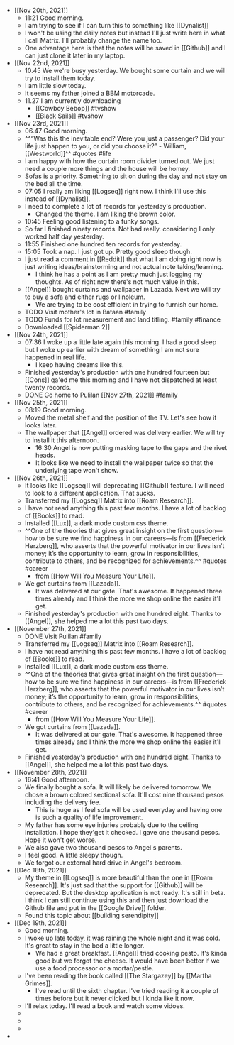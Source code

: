 - [[Nov 20th, 2021]]
	- 11:21 Good morning.
	- I am trying to see if I can turn this to something like [[Dynalist]]
	- I won't be using the daily notes but instead I'll just write here in what I call Matrix. I'll probably change the name too.
	- One advantage here is that the notes will be saved in [[Github]] and I can just clone it later in my laptop.
- [[Nov 22nd, 2021]]
	- 10.45 We we're busy yesterday. We bought some curtain and we will try to install them today.
	- I am little slow today.
	- It seems my father joined a BBM motorcade.
	- 11.27 I am currently downloading
		- [[Cowboy Bebop]] #tvshow
		- [[Black Sails]] #tvshow
- [[Nov 23rd, 2021]]
	- 06.47 Good morning.
	- ^^“Was this the inevitable end? Were you just a passenger? Did your life just happen to you, or did you choose it?” - William, [[Westworld]]^^ #quotes #life
	- I am happy with how the curtain room divider turned out. We just need a couple more things and the house will be homey.
	- Sofas is a priority. Something to sit on during the day and not stay on the bed all the time.
	- 07:05 I really am liking [[Logseq]] right now. I think I'll use this instead of [[Dynalist]].
	- I need to complete a lot of records for yesterday's production.
		- Changed the theme. I am liking the brown color.
	- 10:45 Feeling good listening to a funky songs.
	- So far I finished ninety records. Not bad really. considering I only worked half day yesterday.
	- 11:55 Finished one hundred ten records for yesterday.
	- 15:05 Took a nap. I just got up. Pretty good sleep though.
	- I just read a comment in [[Reddit]] that what I am doing right now is just writing ideas/brainstorming and not actual note taking/learning.
		- I think he has a point as I am pretty much just logging my thoughts. As of right now there's not much value in this.
	- [[Angel]]  bought curtains and wallpaper in Lazada. Next we will try to buy a sofa and either rugs or linoleum.
		- We are trying to be cost efficient in trying to furnish our home.
	- TODO Visit mother's lot in Bataan #family
	- TODO Funds for lot measurement and land titling. #family #finance
	- Downloaded [[Spiderman 2]]
- [[Nov 24th, 2021]]
	- 07:36 I woke up a little late again this morning. I had a good sleep but I woke up earlier with dream of something I am not sure happened in real life.
		- I keep having dreams like this.
	- Finished yesterday's production with one hundred fourteen but [[Cons]] qa'ed me this morning and I have not dispatched at least twenty records.
	- DONE Go home to Pulilan [[Nov 27th, 2021]] #family
- [[Nov 25th, 2021]]
	- 08:19 Good morning.
	- Moved the metal shelf and the position of the TV. Let's see how it looks later.
	- The wallpaper that [[Angel]] ordered was delivery earlier. We will try to install it this afternoon.
		- 16:30 Angel is now putting masking tape to the gaps and the rivet heads.
		- It looks like we need to install the wallpaper twice so that the underlying tape won't show.
- [[Nov 26th, 2021]]
	- It looks like [[Logseq]] will deprecating [[Github]] feature. I will need to look to a different application. That sucks.
	- Transferred my [[Logseq]] Matrix into [[Roam Research]].
	- I have not read anything this past few months. I have a lot of backlog of [[Books]] to read.
	- Installed [[Lux]], a dark mode custom css theme.
	- ^^One of the theories that gives great insight on the first question—how to be sure we find happiness in our careers—is from [[Frederick Herzberg]], who asserts that the powerful motivator in our lives isn’t money; it’s the opportunity to learn, grow in responsibilities, contribute to others, and be recognized for achievements.^^ #quotes #career
		- from [[How Will You Measure Your Life]].
	- We got curtains from [[Lazada]].
		- It was delivered at our gate. That's awesome. It happened three times already and I think the more we shop online the easier it'll get.
	- Finished yesterday's production with one hundred eight. Thanks to [[Angel]], she helped me a lot this past two days.
- [[November 27th, 2021]]
	- DONE Visit Pulilan #family
	- Transferred my [[Logseq]] Matrix into [[Roam Research]].
	- I have not read anything this past few months. I have a lot of backlog of [[Books]] to read.
	- Installed [[Lux]], a dark mode custom css theme.
	- ^^One of the theories that gives great insight on the first question—how to be sure we find happiness in our careers—is from [[Frederick Herzberg]], who asserts that the powerful motivator in our lives isn’t money; it’s the opportunity to learn, grow in responsibilities, contribute to others, and be recognized for achievements.^^ #quotes #career
		- from [[How Will You Measure Your Life]].
	- We got curtains from [[Lazada]].
		- It was delivered at our gate. That's awesome. It happened three times already and I think the more we shop online the easier it'll get.
	- Finished yesterday's production with one hundred eight. Thanks to [[Angel]], she helped me a lot this past two days.
- [[November 28th, 2021]]
	- 16:41 Good afternoon.
	- We finally bought a sofa. It will likely be delivered tomorrow. We chose a brown colored sectional sofa. It'll cost nine thousand pesos including the delivery fee.
		- This is huge as I feel sofa will be used everyday and having one is such a quality of life improvement.
	- My father has some eye injuries probably due to the ceiling installation. I hope they'get it checked. I gave one thousand pesos. Hope it won't get worse.
	- We also gave two thousand pesos to Angel's parents.
	- I feel good. A little sleepy though.
	- We forgot our external hard drive in Angel's bedroom.
- [[Dec 18th, 2021]]
	- My theme in [[Logseq]] is more beautiful than the one in [[Roam Research]]. It's just sad that the support for [[Github]] will be deprecated. But the desktop application is not ready. It's still in beta. I think I can still continue using this and then just download the Github file and put in the [[Google Drive]] folder.
	- Found this topic about [[building serendipity]]
- [[Dec 19th, 2021]]
	- Good morning.
	- I woke up late today, it was raining the whole night and it was cold. It's great to stay in the bed a little longer.
		- We had a great breakfast. [[Angel]] tried cooking pesto. It's kinda good but we forgot the cheese. It would have been better if we use a food processor or a mortar/pestle.
	- I've been reading the book called [[The Stargazey]] by [[Martha Grimes]].
		- I've read until the sixth chapter. I've tried reading it a couple of times before but it never clicked but I kinda like it now.
	- I'll relax today. I'll read a book and watch some vidoes.
	-
	-
	-
-